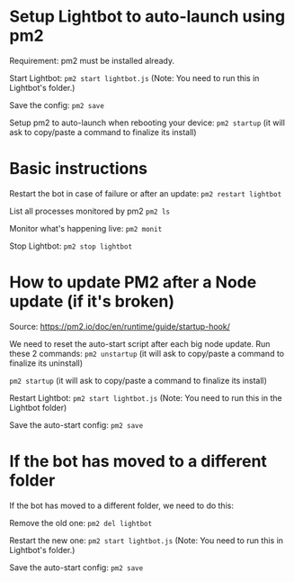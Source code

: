 # Setup Lightbot to auto-launch using pm2
Requirement: pm2 must be installed already.

Start Lightbot:
`pm2 start lightbot.js`
(Note: You need to run this in Lightbot's folder.)

Save the config:
`pm2 save`

Setup pm2 to auto-launch when rebooting your device:
`pm2 startup`
(it will ask to copy/paste a command to finalize its install)



# Basic instructions
Restart the bot in case of failure or after an update:
`pm2 restart lightbot`

List all processes monitored by pm2
`pm2 ls`

Monitor what's happening live:
`pm2 monit`

Stop Lightbot:
`pm2 stop lightbot`



# How to update PM2 after a Node update (if it's broken)

Source: https://pm2.io/doc/en/runtime/guide/startup-hook/

We need to reset the auto-start script after each big node update. Run these 2 commands:
`pm2 unstartup`
(it will ask to copy/paste a command to finalize its uninstall)

`pm2 startup`
(it will ask to copy/paste a command to finalize its install)

Restart Lightbot:
`pm2 start lightbot.js`
(Note: You need to run this in the Lightbot folder)

Save the auto-start config:
`pm2 save`


# If the bot has moved to a different folder
If the bot has moved to a different folder, we need to do this:

Remove the old one:
`pm2 del lightbot`

Restart the new one:
`pm2 start lightbot.js`
(Note: You need to run this in Lightbot's folder.)

Save the auto-start config:
`pm2 save`
